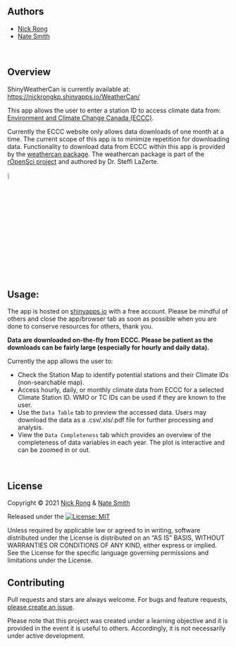 ## Authors 

* [Nick Rong](https://github.com/nickyrong)
* [Nate Smith](https://github.com/WraySmith)
<br/>

## Overview
ShinyWeatherCan is currently available at: https://nickrongkp.shinyapps.io/WeatherCan/

This app allows the user to enter a station ID to access climate data from:
[Environment and Climate Change Canada (ECCC)](https://climate.weather.gc.ca/historical_data/search_historic_data_e.html).
<br/>

Currently the ECCC website only allows data downloads of one month at a time. The current scope of this app is to minimize repetition for downloading data. Functionality to download data from ECCC within this app is provided by the [weathercan package](https://github.com/ropensci/weathercan). The weathercan package is part of the [rOpenSci project](http://ropensci.org) and authored by Dr. Steffi LaZerte.  
<br/>
<img src="https://github.com/ropensci/weathercan/raw/master/inst/assets/weathercan_logo.png" width="6%" />
<br/>

## Usage:

The app is hosted on [shinyapps.io](https://nickrongkp.shinyapps.io/WeatherCan/) with a free account. Please be mindful of others and close the app/browser tab as soon as possible when you are done to conserve resources for others, thank you.

**Data are downloaded on-the-fly from ECCC. Please be patient as the downloads can be fairly large (especially for hourly and daily data).**

Currently the app allows the user to:
- Check the Station Map to identify potential stations and their Climate IDs (non-searchable map). 
- Access hourly, daily, or monthly climate data from ECCC for a selected Climate Station ID. WMO or TC IDs can be used if they are known to the user.
- Use the `Data Table` tab to preview the accessed data. Users may download the data as a .csv/.xls/.pdf file for further processing and analysis.
- View the `Data Completeness` tab which provides an overview of the completeness of data variables in each year. The plot is interactive and can be zoomed in or out.
<br/>

## License
Copyright © 2021 [Nick Rong](https://github.com/nickyrong) & [Nate Smith](https://github.com/WraySmith)

Released under the [![License: MIT](https://img.shields.io/badge/License-MIT-yellow.svg)](https://opensource.org/licenses/MIT)

Unless required by applicable law or agreed to in writing, software
distributed under the License is distributed on an “AS IS” BASIS,
WITHOUT WARRANTIES OR CONDITIONS OF ANY KIND, either express or implied.
See the License for the specific language governing permissions and
limitations under the License.
<br/>

## Contributing

Pull requests and stars are always welcome. For bugs and feature requests, [please create an issue](https://github.com/nickyrong/ShinyWeatherCan/issues).

Please note that this project was created under a learning objective and it is provided in the event it is useful to others. Accordingly, it is not necessarily under active development. 
<br/>
<br/>

